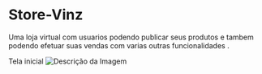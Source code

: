 # Store-Vinz

Uma loja virtual com usuarios podendo publicar seus produtos e tambem podendo efetuar suas vendas com varias outras funcionalidades .


Tela inicial
![Descrição da Imagem](photos_projects/photo_home.png)
